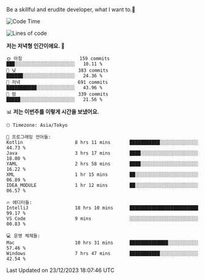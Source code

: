 Be a skillful and erudite developer, what I want to.👶

<!--START_SECTION:waka-->
![Code Time](http://img.shields.io/badge/Code%20Time-377%20hrs-blue)

![Lines of code](https://img.shields.io/badge/%EC%A0%80%EB%8A%94%20%EC%97%AC%ED%83%9C%EA%B9%8C%EC%A7%80%20-748.1%20thousand%20%EC%A4%84%EC%9D%98%20%EC%BD%94%EB%93%9C%EB%A5%BC%20%EC%9E%91%EC%84%B1%ED%96%88%EC%96%B4%EC%9A%94.-blue)

**저는 저녁형 인간이에요. 🦉** 

```text
🌞 아침                     159 commits         ███░░░░░░░░░░░░░░░░░░░░░░   10.11 % 
🌆 낮　                     383 commits         ██████░░░░░░░░░░░░░░░░░░░   24.36 % 
🌃 저녁                     691 commits         ███████████░░░░░░░░░░░░░░   43.96 % 
🌙 밤　                     339 commits         █████░░░░░░░░░░░░░░░░░░░░   21.56 % 
```


📊 **저는 이번주를 이렇게 시간을 보냈어요.** 

```text
🕑︎ Timezone: Asia/Tokyo

💬 프로그래밍 언어들: 
Kotlin                   8 hrs 11 mins       ███████████░░░░░░░░░░░░░░   44.73 % 
Java                     3 hrs 17 mins       ████░░░░░░░░░░░░░░░░░░░░░   18.00 % 
YAML                     2 hrs 58 mins       ████░░░░░░░░░░░░░░░░░░░░░   16.22 % 
XML                      1 hr 15 mins        ██░░░░░░░░░░░░░░░░░░░░░░░   06.89 % 
IDEA_MODULE              1 hr 12 mins        ██░░░░░░░░░░░░░░░░░░░░░░░   06.57 % 

🔥 에디터들: 
IntelliJ                 18 hrs 10 mins      █████████████████████████   99.17 % 
VS Code                  9 mins              ░░░░░░░░░░░░░░░░░░░░░░░░░   00.83 % 

💻 운영 체제들: 
Mac                      10 hrs 31 mins      ██████████████░░░░░░░░░░░   57.46 % 
Windows                  7 hrs 47 mins       ███████████░░░░░░░░░░░░░░   42.54 % 
```


 Last Updated on 23/12/2023 18:07:46 UTC
<!--END_SECTION:waka-->
